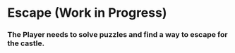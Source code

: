 # Escape (Work in Progress)
### The Player needs to solve puzzles and find a way to escape for the castle.

